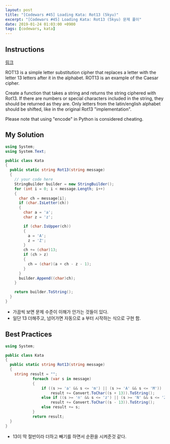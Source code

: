```yaml
---
layout: post
title: "[Codewars #45] Loading Kata: Rot13 (5kyu)"
excerpt: "[Codewars #45] Loading Kata: Rot13 (5kyu) 문제 풀이"
date: 2019-01-24 01:03:00 +0900
tags: [codewars, kata]
---
```


## Instructions

[링크](https://www.codewars.com/kata/530e15517bc88ac656000716/train/csharp)

ROT13 is a simple letter substitution cipher that replaces a letter with the letter 13 letters after it in the alphabet. ROT13 is an example of the Caesar cipher.

Create a function that takes a string and returns the string ciphered with Rot13. If there are numbers or special characters included in the string, they should be returned as they are. Only letters from the latin/english alphabet should be shifted, like in the original Rot13 "implementation".

Please note that using "encode" in Python is considered cheating.

## My Solution

```csharp
using System;
using System.Text;

public class Kata
{
  public static string Rot13(string message)
  {
    // your code here
    StringBuilder builder = new StringBuilder();
    for (int i = 0; i < message.Length; i++)
    {
      char ch = message[i];
      if (char.IsLetter(ch))
      {
        char a = 'a';
        char z = 'z';

        if (char.IsUpper(ch))
        {
          a = 'A';
          z = 'Z';
        }
        ch += (char)13;
        if (ch > z)
        {
          ch = (char)(a + ch - z - 1);
        }
      }
      builder.Append((char)ch);
    }

    return builder.ToString();
  }
}
```

- 가끔씩 보면 문제 수준이 이해가 안가는 것들이 있다.
- 일단 13 더해주고, 넘어가면 자동으로 a 부터 시작하는 식으로 구현 함.


## Best Practices

```csharp
using System;

public class Kata
{
  public static string Rot13(string message)
  {
    string result = "";
            foreach (var s in message)
            {
                if ((s >= 'a' && s <= 'm') || (s >= 'A' && s <= 'M'))
                    result += Convert.ToChar((s + 13)).ToString();
                else if ((s >= 'n' && s <= 'z') || (s >= 'N' && s <= 'Z'))
                    result += Convert.ToChar((s - 13)).ToString();
                else result += s;
            }
            return result;
  }
}
```

- 13이 딱 절반이라 더하고 빼기를 하면서 순환을 시켜준것 같다.